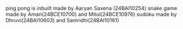 ping pong is inbuilt made by Aaryan Saxena (24BAI10254)
snake game made by Aman(24BCE10700) and Mitul(24BCE10976)
sudoku made by Dhruvi(24BAI10603) and Samridhi(24BAI10161)
